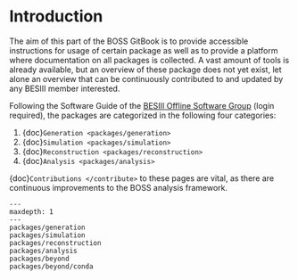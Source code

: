 # Introduction

The aim of this part of the BOSS GitBook is to provide accessible instructions
for usage of certain package as well as to provide a platform where
documentation on all packages is collected. A vast amount of tools is already
available, but an overview of these package does not yet exist, let alone an
overview that can be continuously contributed to and updated by any BESIII
member interested.

Following the Software Guide of the
[BESIII Offline Software Group](https://docbes3.ihep.ac.cn/~offlinesoftware/index.php/Main_Page)
(login required), the packages are categorized in the following four
categories:

1. {doc}`Generation <packages/generation>`
2. {doc}`Simulation <packages/simulation>`
3. {doc}`Reconstruction <packages/reconstruction>`
4. {doc}`Analysis <packages/analysis>`

{doc}`Contributions </contribute>` to these pages are vital, as there are
continuous improvements to the BOSS analysis framework.

```{toctree}
---
maxdepth: 1
---
packages/generation
packages/simulation
packages/reconstruction
packages/analysis
packages/beyond
packages/beyond/conda
```
